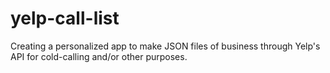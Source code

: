 # yelp-call-list
Creating a personalized app to make JSON files of business through Yelp's API for cold-calling and/or other purposes. 
